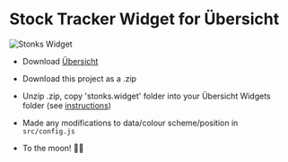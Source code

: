 # Stock Tracker Widget for Übersicht

![Stonks Widget](/boomergerg-widget.png)

- Download [Übersicht](http://tracesof.net/uebersicht/)

- Download this project as a .zip

- Unzip .zip, copy 'stonks.widget' folder into your Übersicht Widgets folder (see [instructions](http://tracesof.net/uebersicht-widgets/))

- Made any modifications to data/colour scheme/position in `src/config.js`

- To the moon! 🚀🌝
